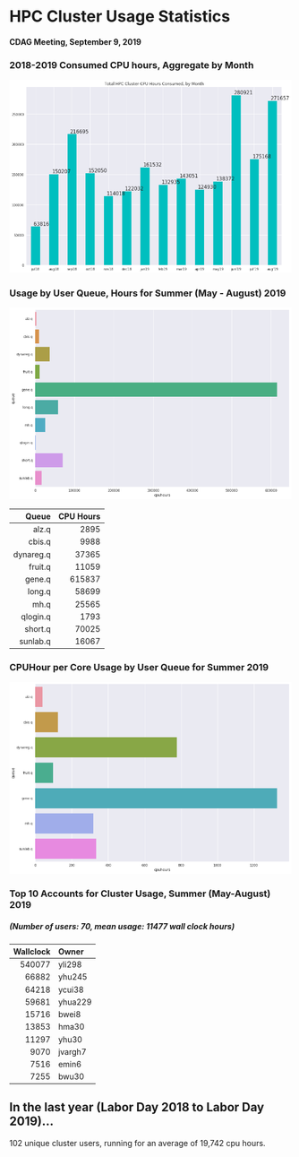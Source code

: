 # HPC Cluster Usage Statistics
####  CDAG Meeting, September 9, 2019

### 2018-2019 Consumed CPU hours, Aggregate by Month
<img src="Images/HPC_Cluster_Usage_Barchart_201909.png">


### Usage by User Queue, Hours for Summer (May - August) 2019

<img src="Images/HPC_Cluster_queue_usage_201909.png">


Queue | CPU Hours 
---------:|-----------:
alz.q|2895
cbis.q|9988
dynareg.q|37365
fruit.q|11059
gene.q|615837
long.q|58699
mh.q|25565
qlogin.q|1793
short.q|70025
sunlab.q|16067


### CPUHour per Core Usage by User Queue for Summer 2019

<img src="Images/HPC_Cluster_Normailzed_Usage_Barchart_201909.png">

### Top 10 Accounts for Cluster Usage, Summer (May-August) 2019
##### (Number of users: 70, mean usage: 11477 wall clock hours)

Wallclock | Owner
--------:|:--------
540077|yli298
66882|yhu245
64218|ycui38
59681|yhua229
15716|bwei8
13853|hma30
11297|yhu30
9070|jvargh7
7516|emin6
7255|bwu30

## In the last year (Labor Day 2018 to Labor Day 2019)...

102 unique cluster users, running for an average of 19,742 cpu hours. 
